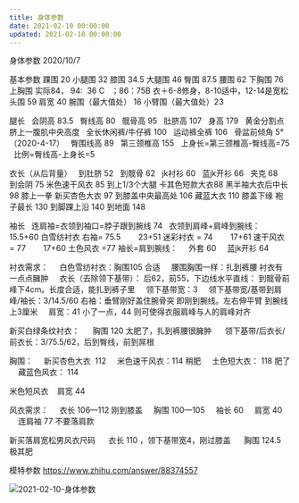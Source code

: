 ```yaml
---
title: 身体参数
date: 2021-02-10 00:00:00
updated: 2021-02-10 00:00:00
---
```


身体参数
2020/10/7

基本参数
  踝围 20
  小腿围 32
  膝围 34.5
  大腿围 46
  臀围 87.5
  腰围 62
  下胸围 76
  上胸围 实际84， 94:  36 C   ；86：75B
  衣＋6-8修身，8-10适中，12-14是宽松
  头围 59
  肩宽 40
  腕围（最大值处） 16
  小臂围（最大值处）23

腿长
  会阴高 83.5
  臀线高 80
  髋骨高 95
  肚脐高 107
  身高 179
  黄金分割点 脐上一腹肌中央高度
  全长休闲裤/牛仔裤 100
  运动裤全裤 106
  骨盆前倾角 5° （2020-4-17）
  臀围线高 89
  第三颈椎高 155
  上身长=第三颈椎高-臀线高=75
  比例=臀线高-上身长=5

衣长（从后背量）
  到肚脐 52
  到髋骨 62
  jk衬衫 60
  蓝jk开衫 66
  夹克 68
  到会阴 75
米色速干风衣 85 到上1/3个大腿
卡其色短款大衣88
黑半袖大衣后中长 98 膝上一拳
新买杏色大衣 97
到膝盖中央最高处 106
藏蓝大衣 110 膝盖下缘
袍子最长 130
到脚踝上沿 140
到地面 148

袖长
  连肩袖=衣领到袖口=脖子跟到腕线 74
  衣领到肩峰+肩峰到腕线：
       15.5+60 白雪纺衬衣 右袖= 75.5
       23+51 迷彩衬衣 = 74
       17+61 速干风衣 = 77
       17+60 土色风衣 =77
袖长=肩到腕线：
    外套 60
    蓝jk开衫 64

衬衣需求：
    白色雪纺衬衣：胸围105 合适
    腰围胸围一样：扎到裤腰 衬衣有一点点臃肿
    衣长（去除领下基带）： 后62，前55，下边线水平直线： 到髋骨前峰下4cm。长度合适，能扎到裤子里
    领下基带宽：3
    领下基带宽/基带到肩峰/袖长：3/14.5/60 右袖：垂臂刚好盖住腕骨突 即刚到腕线。左右伸平臂 到腕线上3厘米
    肩宽：41 小了一点，44 则可使得衣服肩峰与人的肩峰对齐

新买白绿条纹衬衣：
     胸围 120 太肥了，扎到裤腰很臃肿
     领下基带/后衣长/前衣长：3/75.5/62，后到臀线，前到屌根

胸围：
    新买杏色大衣  112
    米色速干风衣：114 稍肥
    土色短大衣： 118 肥了
    藏蓝色风衣： 114
   

米色短风衣
   肩宽 44

风衣需求：
    衣长 106—112 刚到膝盖
    胸围 100—105
    袖长 60
    肩宽 40
    连肩袖 77 不要落肩款

新买落肩宽松男风衣尺码
     衣长 110 ，领下基带宽4，刚过膝盖
     胸围 124.5 极其肥

模特参数 https://www.zhihu.com/answer/88374557

![2021-02-10-身体参数](assets/2021-02-10-身体参数.jpeg)


